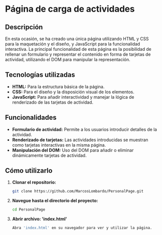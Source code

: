 # Página de carga de actividades

## Descripción

En esta ocasión, se ha creado una única página utilizando HTML y CSS para la maquetación y el diseño, y JavaScript para la funcionalidad interactiva. La principal funcionalidad de esta página es la posibilidad de rellenar un formulario y representar el contenido en forma de tarjetas de actividad, utilizando el DOM para manipular la representación.

## Tecnologías utilizadas

- **HTML:** Para la estructura básica de la página.
- **CSS:** Para el diseño y la disposición visual de los elementos.
- **JavaScript:** Para añadir interactividad y manejar la lógica de renderizado de las tarjetas de actividad.

## Funcionalidades

- **Formulario de actividad:** Permite a los usuarios introducir detalles de la actividad.
- **Renderizado de tarjetas:** Las actividades introducidas se muestran como tarjetas interactivas en la misma página.
- **Manipulación del DOM:** Uso del DOM para añadir o eliminar dinámicamente tarjetas de actividad.

## Cómo utilizarlo

1. **Clonar el repositorio:**
   ```bash
   git clone https://github.com/MarcosLombardo/PersonalPage.git

2. **Navegue hasta el directorio del proyecto:**
   ```bash
   cd PersonalPage

3. **Abrir archivo: 'index.html'**
   ```bash
   Abra 'index.html' en su navegador para ver y utilizar la página.
